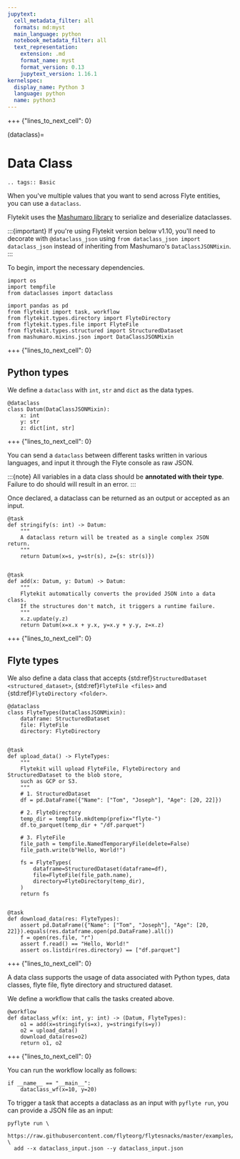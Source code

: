 ```yaml
---
jupytext:
  cell_metadata_filter: all
  formats: md:myst
  main_language: python
  notebook_metadata_filter: all
  text_representation:
    extension: .md
    format_name: myst
    format_version: 0.13
    jupytext_version: 1.16.1
kernelspec:
  display_name: Python 3
  language: python
  name: python3
---
```


+++ {"lines_to_next_cell": 0}

(dataclass)=

# Data Class

```{eval-rst}
.. tags:: Basic
```

When you've multiple values that you want to send across Flyte entities, you can use a `dataclass`.

Flytekit uses the [Mashumaro library](https://github.com/Fatal1ty/mashumaro)
to serialize and deserialize dataclasses.

:::{important}
If you're using Flytekit version below v1.10, you'll need to decorate with `@dataclass_json` using
`from dataclass_json import dataclass_json` instead of inheriting from Mashumaro's `DataClassJSONMixin`.
:::

To begin, import the necessary dependencies.

```{code-cell}
import os
import tempfile
from dataclasses import dataclass

import pandas as pd
from flytekit import task, workflow
from flytekit.types.directory import FlyteDirectory
from flytekit.types.file import FlyteFile
from flytekit.types.structured import StructuredDataset
from mashumaro.mixins.json import DataClassJSONMixin
```

+++ {"lines_to_next_cell": 0}

## Python types
We define a `dataclass` with `int`, `str` and `dict` as the data types.

```{code-cell}
@dataclass
class Datum(DataClassJSONMixin):
    x: int
    y: str
    z: dict[int, str]
```

+++ {"lines_to_next_cell": 0}

You can send a `dataclass` between different tasks written in various languages, and input it through the Flyte console as raw JSON.

:::{note}
All variables in a data class should be **annotated with their type**. Failure to do should will result in an error.
:::

Once declared, a dataclass can be returned as an output or accepted as an input.

```{code-cell}
@task
def stringify(s: int) -> Datum:
    """
    A dataclass return will be treated as a single complex JSON return.
    """
    return Datum(x=s, y=str(s), z={s: str(s)})


@task
def add(x: Datum, y: Datum) -> Datum:
    """
    Flytekit automatically converts the provided JSON into a data class.
    If the structures don't match, it triggers a runtime failure.
    """
    x.z.update(y.z)
    return Datum(x=x.x + y.x, y=x.y + y.y, z=x.z)
```

+++ {"lines_to_next_cell": 0}

## Flyte types
We also define a data class that accepts {std:ref}`StructuredDataset <structured_dataset>`,
{std:ref}`FlyteFile <files>` and {std:ref}`FlyteDirectory <folder>`.

```{code-cell}
@dataclass
class FlyteTypes(DataClassJSONMixin):
    dataframe: StructuredDataset
    file: FlyteFile
    directory: FlyteDirectory


@task
def upload_data() -> FlyteTypes:
    """
    Flytekit will upload FlyteFile, FlyteDirectory and StructuredDataset to the blob store,
    such as GCP or S3.
    """
    # 1. StructuredDataset
    df = pd.DataFrame({"Name": ["Tom", "Joseph"], "Age": [20, 22]})

    # 2. FlyteDirectory
    temp_dir = tempfile.mkdtemp(prefix="flyte-")
    df.to_parquet(temp_dir + "/df.parquet")

    # 3. FlyteFile
    file_path = tempfile.NamedTemporaryFile(delete=False)
    file_path.write(b"Hello, World!")

    fs = FlyteTypes(
        dataframe=StructuredDataset(dataframe=df),
        file=FlyteFile(file_path.name),
        directory=FlyteDirectory(temp_dir),
    )
    return fs


@task
def download_data(res: FlyteTypes):
    assert pd.DataFrame({"Name": ["Tom", "Joseph"], "Age": [20, 22]}).equals(res.dataframe.open(pd.DataFrame).all())
    f = open(res.file, "r")
    assert f.read() == "Hello, World!"
    assert os.listdir(res.directory) == ["df.parquet"]
```

+++ {"lines_to_next_cell": 0}

A data class supports the usage of data associated with Python types, data classes,
flyte file, flyte directory and structured dataset.

We define a workflow that calls the tasks created above.

```{code-cell}
@workflow
def dataclass_wf(x: int, y: int) -> (Datum, FlyteTypes):
    o1 = add(x=stringify(s=x), y=stringify(s=y))
    o2 = upload_data()
    download_data(res=o2)
    return o1, o2
```

+++ {"lines_to_next_cell": 0}

You can run the workflow locally as follows:

```{code-cell}
if __name__ == "__main__":
    dataclass_wf(x=10, y=20)
```

To trigger a task that accepts a dataclass as an input with `pyflyte run`, you can provide a JSON file as an input:
```
pyflyte run \
  https://raw.githubusercontent.com/flyteorg/flytesnacks/master/examples/data_types_and_io/data_types_and_io/dataclass.py \
  add --x dataclass_input.json --y dataclass_input.json
```
